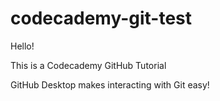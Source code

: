 # codecademy-git-test
Hello!

This is a Codecademy GitHub Tutorial

GitHub Desktop makes interacting with Git easy!
